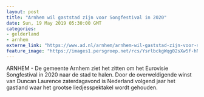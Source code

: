 ```yaml
---
layout: post
title: "Arnhem wil gaststad zijn voor Songfestival in 2020"
date: Sun, 19 May 2019 05:30:00 GMT
categories: 
- gelderland 
- arnhem 
externe_link: "https://www.ad.nl/arnhem/arnhem-wil-gaststad-zijn-voor-songfestival-in-2020~a7a142c8/"
feature_image: "https://images1.persgroep.net/rcs/YsrlbckgWqg02sXw5f-hNTe4B5k/diocontent/148720769/_fitwidth/400/?appId=21791a8992982cd8da851550a453bd7f&quality=0.7"
---
```


ARNHEM - De gemeente Arnhem ziet het zitten om het Eurovisie Songfestival in 2020 naar de stad te halen. Door de overweldigende winst van Duncan Laurence zaterdagavond is Nederland volgend jaar het gastland waar het grootse liedjesspektakel wordt gehouden.

